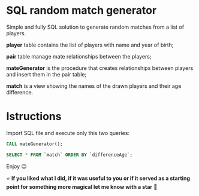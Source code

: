 # SQL random match generator

Simple and fully SQL solution to generate random matches from a list of players.

**player** table contains the list of players with name and year of birth;

**pair** table manage mate relationships between the players;

**mateGenerator** is the procedure that creates relationships between players and insert them in the pair table;

**match** is a view showing the names of the drawn players and their age difference.

# Istructions

Import SQL file and execute only this two queries:

``` sql
CALL mateGenerator();

SELECT * FROM `match` ORDER BY `differenceAge`;
```

Enjoy &#128521;

:star: **If you liked what I did, if it was useful to you or if it served as a starting point for something more magical let me know with a star** :green_heart:
